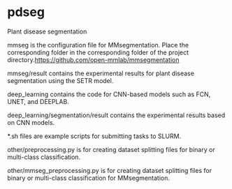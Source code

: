 # pdseg
Plant disease segmentation

mmseg is the configuration file for MMsegmentation. Place the corresponding folder in the corresponding folder of the project directory.https://github.com/open-mmlab/mmsegmentation

mmseg/result contains the experimental results for plant disease segmentation using the SETR model.

deep_learning contains the code for CNN-based models such as FCN, UNET, and DEEPLAB.

deep_learning/segmentation/result contains the experimental results based on CNN models.

*.sh files are example scripts for submitting tasks to SLURM.

other/preprocessing.py is for creating dataset splitting files for binary or multi-class classification.

other/mmseg_preprocessing.py is for creating dataset splitting files for binary or multi-class classification for MMsegmentation.
